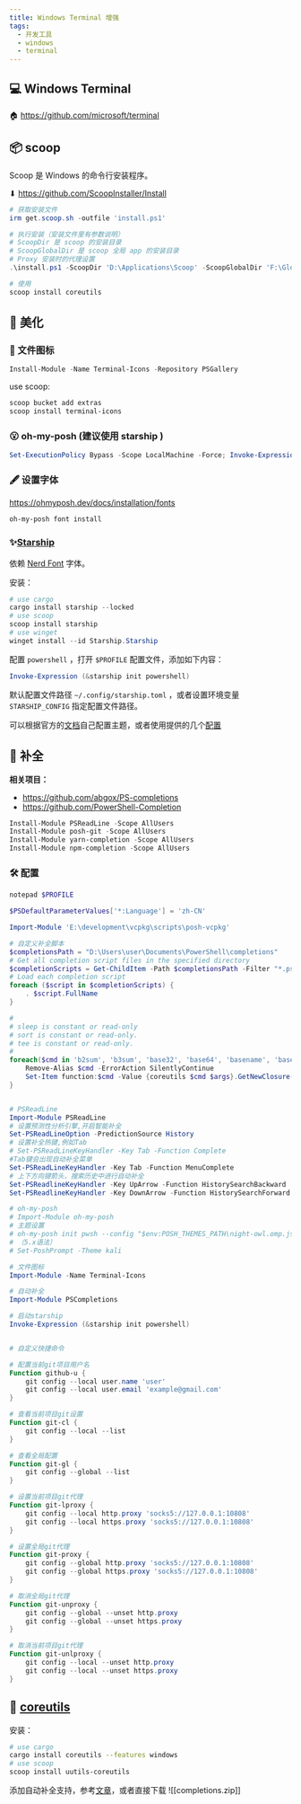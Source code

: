 ```yaml
---
title: Windows Terminal 增强
tags:
  - 开发工具
  - windows
  - terminal
---
```

## 💻 Windows Terminal

🏠 https://github.com/microsoft/terminal

## 📦 scoop

Scoop 是 Windows 的命令行安装程序。

⬇ https://github.com/ScoopInstaller/Install

```powershell
# 获取安装文件
irm get.scoop.sh -outfile 'install.ps1'

# 执行安装（安装文件里有参数说明）
# ScoopDir 是 scoop 的安装目录
# ScoopGlobalDir 是 scoop 全局 app 的安装目录
# Proxy 安装时的代理设置
.\install.ps1 -ScoopDir 'D:\Applications\Scoop' -ScoopGlobalDir 'F:\GlobalScoopApps'
```

```powershell
# 使用
scoop install coreutils
```

## 🎨 美化

### 📝 文件图标

```powershell
Install-Module -Name Terminal-Icons -Repository PSGallery
```

use scoop:
```powershell
scoop bucket add extras
scoop install terminal-icons
```

### 😮 oh-my-posh (建议使用 starship )

```powershell
Set-ExecutionPolicy Bypass -Scope LocalMachine -Force; Invoke-Expression ((New-Object System.Net.WebClient).DownloadString('https://ohmyposh.dev/install.ps1'))
```

### 🖋 设置字体

https://ohmyposh.dev/docs/installation/fonts

```powershell
oh-my-posh font install
```

### ✨[Starship](https://starship.rs/)

依赖 [Nerd Font](https://www.nerdfonts.com/) 字体。

安装：
```powershell
# use cargo 
cargo install starship --locked
# use scoop
scoop install starship
# use winget
winget install --id Starship.Starship
```

配置 `powershell` ，打开 `$PROFILE` 配置文件，添加如下内容：

```powershell
Invoke-Expression (&starship init powershell)
```

默认配置文件路径 `~/.config/starship.toml` ，或者设置环境变量 `STARSHIP_CONFIG` 指定配置文件路径。

可以根据官方的[文档](https://starship.rs/config/)自己配置主题，或者使用提供的几个[配置](https://starship.rs/presets/#nerd-font-symbols)

## 🚀 补全

**相关项目：**

* https://github.com/abgox/PS-completions
* https://github.com/PowerShell-Completion

```powershell
Install-Module PSReadLine -Scope AllUsers
Install-Module posh-git -Scope AllUsers
Install-Module yarn-completion -Scope AllUsers
Install-Module npm-completion -Scope AllUsers
```

### 🛠 配置

```powershell
notepad $PROFILE
```

```powershell
$PSDefaultParameterValues['*:Language'] = 'zh-CN'

Import-Module 'E:\development\vcpkg\scripts\posh-vcpkg'

# 自定义补全脚本
$completionsPath = "D:\Users\user\Documents\PowerShell\completions"
# Get all completion script files in the specified directory
$completionScripts = Get-ChildItem -Path $completionsPath -Filter "*.ps1" -File
# Load each completion script
foreach ($script in $completionScripts) {
    . $script.FullName
}

#
# sleep is constant or read-only
# sort is constant or read-only.
# tee is constant or read-only.
#
foreach($cmd in 'b2sum', 'b3sum', 'base32', 'base64', 'basename', 'basenc', 'cat', 'cksum', 'comm', 'cp', 'csplit', 'cut', 'date', 'dd', 'df', 'dir', 'dircolors', 'dirname', 'du', 'echo', 'env', 'expand', 'expr', 'factor', 'false', 'fmt', 'fold', 'hashsum', 'head', 'join', 'link', 'ln', 'ls', 'md5sum', 'mkdir', 'mktemp', 'more', 'mv', 'nl', 'numfmt', 'od', 'paste', 'pr', 'printenv', 'printf', 'ptx', 'pwd', 'readlink', 'realpath', 'relpath', 'rm', 'rmdir', 'seq', 'sha1sum', 'sha224sum', 'sha256sum', 'sha3-224sum', 'sha3-256sum', 'sha3-384sum', 'sha3-512sum', 'sha384sum', 'sha3sum', 'sha512sum', 'shake128sum', 'shake256sum', 'shred', 'shuf', 'split', 'sum', 'tac', 'tail', 'test', 'touch', 'tr', 'true', 'truncate', 'tsort', 'unexpand', 'uniq', 'unlink', 'vdir', 'wc', 'yes') {
    Remove-Alias $cmd -ErrorAction SilentlyContinue
    Set-Item function:$cmd -Value {coreutils $cmd $args}.GetNewClosure()
}


# PSReadLine
Import-Module PSReadLine
# 设置预测性分析引擎,开启智能补全
Set-PSReadLineOption -PredictionSource History
# 设置补全热键,例如Tab
# Set-PSReadLineKeyHandler -Key Tab -Function Complete
#Tab键会出现自动补全菜单
Set-PSReadLineKeyHandler -Key Tab -Function MenuComplete 
# 上下方向键箭头，搜索历史中进行自动补全
Set-PSReadlineKeyHandler -Key UpArrow -Function HistorySearchBackward
Set-PSReadlineKeyHandler -Key DownArrow -Function HistorySearchForward

# oh-my-posh
# Import-Module oh-my-posh
# 主题设置
# oh-my-posh init pwsh --config "$env:POSH_THEMES_PATH\night-owl.omp.json" | Invoke-Expression
# （5.x语法）
# Set-PoshPrompt -Theme kali

# 文件图标
Import-Module -Name Terminal-Icons

# 自动补全
Import-Module PSCompletions

# 启动starship
Invoke-Expression (&starship init powershell)


# 自定义快捷命令

# 配置当前git项目用户名
Function github-u {
    git config --local user.name 'user'
    git config --local user.email 'example@gmail.com'
}

# 查看当前项目git设置
Function git-cl {
    git config --local --list
}

# 查看全局配置
Function git-gl {
    git config --global --list
}

# 设置当前项目git代理
Function git-lproxy {
    git config --local http.proxy 'socks5://127.0.0.1:10808'
    git config --local https.proxy 'socks5://127.0.0.1:10808'
}

# 设置全局git代理
Function git-proxy {
    git config --global http.proxy 'socks5://127.0.0.1:10808'
    git config --global https.proxy 'socks5://127.0.0.1:10808'
}

# 取消全局git代理
Function git-unproxy {
    git config --global --unset http.proxy
    git config --global --unset https.proxy
}

# 取消当前项目git代理
Function git-unlproxy {
    git config --local --unset http.proxy
    git config --local --unset https.proxy
}

```

## 🧰 [coreutils](https://github.com/uutils/coreutils)

安装：

```sh
# use cargo 
cargo install coreutils --features windows
# use scoop
scoop install uutils-coreutils
```

添加自动补全支持，参考[文章](https://next.cyp0633.icu/post/%E7%94%A8-rust-uutils-%E6%9B%BF%E6%8D%A2-windows-powershell-%E5%86%85%E7%BD%AE-cmdlet/)，或者直接下载
![[completions.zip]]